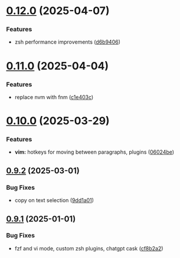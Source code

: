 # [0.12.0](https://github.com/jmreicha/configs/compare/v0.11.0...v0.12.0) (2025-04-07)


### Features

* zsh performance improvements ([d6b9406](https://github.com/jmreicha/configs/commit/d6b94063e0b79bb26f4314b32a56abb87504572d))



# [0.11.0](https://github.com/jmreicha/configs/compare/v0.10.0...v0.11.0) (2025-04-04)


### Features

* replace nvm with fnm ([c1e403c](https://github.com/jmreicha/configs/commit/c1e403c90cea88efeb802ea06097d35ab06db3e0))



# [0.10.0](https://github.com/jmreicha/configs/compare/v0.9.2...v0.10.0) (2025-03-29)


### Features

* **vim:** hotkeys for moving between paragraphs, plugins ([06024be](https://github.com/jmreicha/configs/commit/06024be4e1771f21ba54ec380448904f5fbb559d))



## [0.9.2](https://github.com/jmreicha/configs/compare/v0.9.1...v0.9.2) (2025-03-01)


### Bug Fixes

* copy on text selection ([9dd1a01](https://github.com/jmreicha/configs/commit/9dd1a01576760e63fb895a38ef0eb48f4f94bc16))



## [0.9.1](https://github.com/jmreicha/configs/compare/v0.9.0...v0.9.1) (2025-01-01)


### Bug Fixes

* fzf and vi mode, custom zsh plugins, chatgpt cask ([cf8b2a2](https://github.com/jmreicha/configs/commit/cf8b2a2958218fd9ac23c127cfe42e58b4495653))




